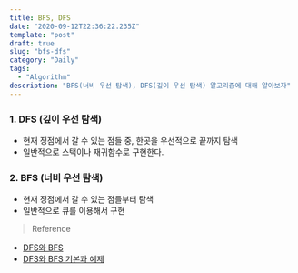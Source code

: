 ```yaml
---
title: BFS, DFS
date: "2020-09-12T22:36:22.235Z"
template: "post"
draft: true
slug: "bfs-dfs"
category: "Daily"
tags:
  - "Algorithm"
description: "BFS(너비 우선 탐색), DFS(깊이 우선 탐색) 알고리즘에 대해 알아보자"
---
```


### 1. DFS (깊이 우선 탐색)
- 현재 정점에서 갈 수 있는 점들 중, 한곳을 우선적으로 끝까지 탐색
- 일반적으로 스택이나 재귀함수로 구현한다.


### 2. BFS (너비 우선 탐색)
- 현재 정점에서 갈 수 있는 점들부터 탐색
- 일반적으로 큐를 이용해서 구현


> Reference
- [DFS와 BFS](https://crub548.tistory.com/m/10)
- [DFS와 BFS 기본과 예제](https://twpower.github.io/151-bfs-dfs-basic-problem)